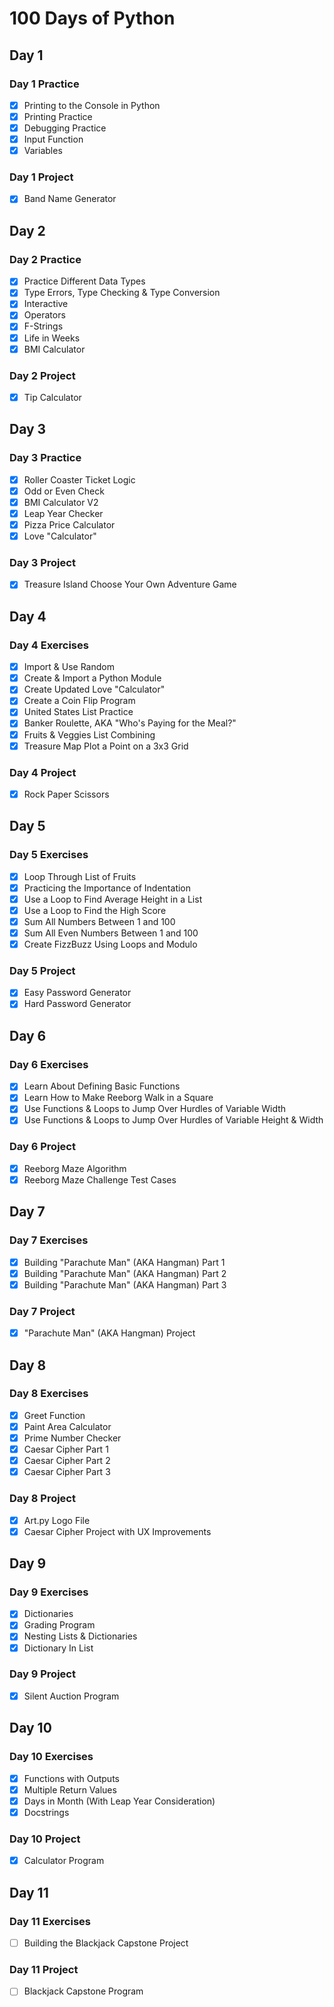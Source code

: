 # 100 Days of Python

## Day 1
### Day 1 Practice
- [x] Printing to the Console in Python
- [x] Printing Practice
- [x] Debugging Practice
- [x] Input Function
- [x] Variables
### Day 1 Project
- [x] Band Name Generator

## Day 2
### Day 2 Practice
- [x] Practice Different Data Types
- [x] Type Errors, Type Checking & Type Conversion
- [x] Interactive
- [x] Operators
- [x] F-Strings
- [x] Life in Weeks
- [x] BMI Calculator
### Day 2 Project
- [x] Tip Calculator

## Day 3
### Day 3 Practice
- [x] Roller Coaster Ticket Logic
- [x] Odd or Even Check
- [x] BMI Calculator V2
- [x] Leap Year Checker
- [x] Pizza Price Calculator
- [x] Love "Calculator"
### Day 3 Project
- [x] Treasure Island Choose Your Own Adventure Game


## Day 4
### Day 4 Exercises
- [x] Import & Use Random
- [x] Create & Import a Python Module
- [x] Create Updated Love "Calculator"
- [x] Create a Coin Flip Program
- [x] United States List Practice
- [x] Banker Roulette, AKA "Who's Paying for the Meal?"
- [x] Fruits & Veggies List Combining
- [x] Treasure Map Plot a Point on a 3x3 Grid
### Day 4 Project
- [x] Rock Paper Scissors

## Day 5
### Day 5 Exercises
- [x] Loop Through List of Fruits
- [x] Practicing the Importance of Indentation
- [x] Use a Loop to Find Average Height in a List
- [x] Use a Loop to Find the High Score
- [x] Sum All Numbers Between 1 and 100
- [x] Sum All Even Numbers Between 1 and 100
- [x] Create FizzBuzz Using Loops and Modulo
### Day 5 Project
- [x] Easy Password Generator
- [x] Hard Password Generator

## Day 6
### Day 6 Exercises
- [x] Learn About Defining Basic Functions
- [x] Learn How to Make Reeborg Walk in a Square
- [x] Use Functions & Loops to Jump Over Hurdles of Variable Width
- [x] Use Functions & Loops to Jump Over Hurdles of Variable Height & Width
### Day 6 Project
- [x] Reeborg Maze Algorithm
- [x] Reeborg Maze Challenge Test Cases

## Day 7
### Day 7 Exercises
- [x] Building "Parachute Man" (AKA Hangman) Part 1
- [x] Building "Parachute Man" (AKA Hangman) Part 2
- [x] Building "Parachute Man" (AKA Hangman) Part 3
### Day 7 Project
- [x] "Parachute Man" (AKA Hangman) Project

## Day 8
### Day 8 Exercises
- [x] Greet Function
- [x] Paint Area Calculator
- [x] Prime Number Checker
- [x] Caesar Cipher Part 1
- [x] Caesar Cipher Part 2
- [x] Caesar Cipher Part 3
### Day 8 Project
- [x] Art.py Logo File
- [x] Caesar Cipher Project with UX Improvements

## Day 9
### Day 9 Exercises
- [x] Dictionaries
- [x] Grading Program
- [x] Nesting Lists & Dictionaries
- [x] Dictionary In List

### Day 9 Project
- [x] Silent Auction Program

## Day 10
### Day 10 Exercises
- [x] Functions with Outputs
- [x] Multiple Return Values
- [x] Days in Month (With Leap Year Consideration)
- [x] Docstrings
### Day 10 Project
- [x] Calculator Program

## Day 11
### Day 11 Exercises
- [ ] Building the Blackjack Capstone Project
### Day 11 Project
- [ ] Blackjack Capstone Program
